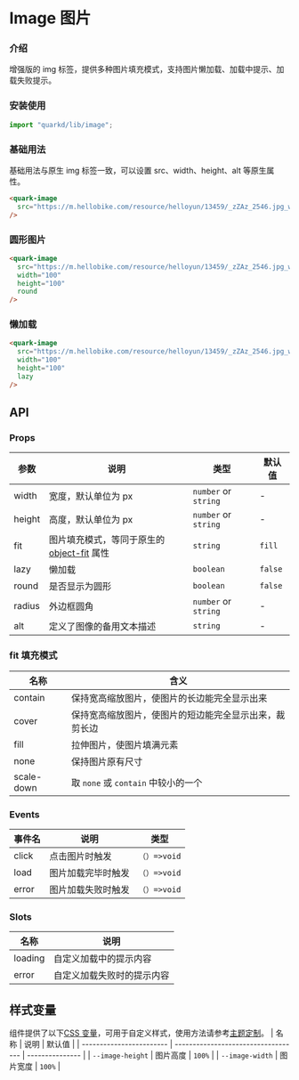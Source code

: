 # Image 图片

### 介绍

增强版的 img 标签，提供多种图片填充模式，支持图片懒加载、加载中提示、加载失败提示。

### 安装使用

```jsx
import "quarkd/lib/image";
```

### 基础用法

基础用法与原生 img 标签一致，可以设置 src、width、height、alt 等原生属性。

```html
<quark-image
  src="https://m.hellobike.com/resource/helloyun/13459/_zZAz_2546.jpg_wh300.jpg"
/>
```

### 圆形图片

```html
<quark-image
  src="https://m.hellobike.com/resource/helloyun/13459/_zZAz_2546.jpg_wh300.jpg"
  width="100"
  height="100"
  round
/>
```

### 懒加载

```html
<quark-image
  src="https://m.hellobike.com/resource/helloyun/13459/_zZAz_2546.jpg_wh300.jpg"
  width="100"
  height="100"
  lazy
/>
```

## API

### Props

| 参数   | 说明                                                                                                     | 类型                 | 默认值  |
| ------ | -------------------------------------------------------------------------------------------------------- | -------------------- | ------- |
| width  | 宽度，默认单位为 px                                                                                      | `number` or `string` | -       |
| height | 高度，默认单位为 px                                                                                      | `number` or `string` | -       |
| fit    | 图片填充模式，等同于原生的[object-fit](https://developer.mozilla.org/zh-CN/docs/Web/CSS/object-fit) 属性 | `string`             | `fill`  |
| lazy   | 懒加载                                                                                                   | `boolean`            | `false` |
| round  | 是否显示为圆形                                                                                           | `boolean`            | `false` |
| radius | 外边框圆角                                                                                               | `number` or `string` | -       |
| alt    | 定义了图像的备用文本描述                                                                                 | `string`             | -       |

### fit 填充模式

| 名称       | 含义                                                   |
| ---------- | ------------------------------------------------------ |
| contain    | 保持宽高缩放图片，使图片的长边能完全显示出来           |
| cover      | 保持宽高缩放图片，使图片的短边能完全显示出来，裁剪长边 |
| fill       | 拉伸图片，使图片填满元素                               |
| none       | 保持图片原有尺寸                                       |
| scale-down | 取 `none` 或 `contain` 中较小的一个                    |

### Events

| 事件名 | 说明               | 类型         |
| ------ | ------------------ | ------------ |
| click  | 点击图片时触发     | `（）=>void` |
| load   | 图片加载完毕时触发 | `（）=>void` |
| error  | 图片加载失败时触发 | `（）=>void` |

### Slots

| 名称    | 说明                       |
| ------- | -------------------------- |
| loading | 自定义加载中的提示内容     |
| error   | 自定义加载失败时的提示内容 |

## 样式变量

组件提供了以下[CSS 变量](https://developer.mozilla.org/zh-CN/docs/Web/CSS/Using_CSS_custom_properties)，可用于自定义样式，使用方法请参考[主题定制](#/zh-CN/guide/theme)。
| 名称 | 说明 | 默认值 |
| ------------------------ | ----------------------------------- | --------------- |
| `--image-height` | 图片高度 | `100%` |
| `--image-width` | 图片宽度 | `100%` |
